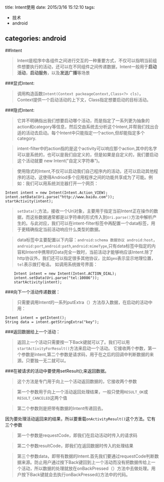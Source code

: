 title: Intent使用
date: 2015/3/16 15:12:10 
tags:
- 技术
- android

categories: android
---
##Intent
>Intent是程序中各组件之间进行交互的一种重要方式，不仅可以指明当前组件想要执行的活动，还可以在不同组件之间传递数据，Intent一般用于**启动活动**，**启动服务**，以及**发送广播**等场景

###显式Intent:
>调用构造函数`Intent(Context packeageContext,Class<?> cls)`，Context提供一个启动活动的上下文，Class指定想要启动的目标活动。

###隐式Intent:
>它并不明确指出我们想要启动哪个活动，而是指定了一系列更为抽象的action和category等信息，然后交由系统去分析这个Intent,并帮我们找出合适的活动去启动。每个Intent中只能指定一个action,但却能指定多个category.
    
>intent-filter中的action指的是这个activity可以响应那个action,其中的名字可以是系统的，也可以是我们自定义的，但是如果是自定义的，我们要启动这个活动就要 new Intent("自定义字符串")。
    
>使用隐式的Intent,不仅可以启动我们自己程序内的活动，还可以启动其他程序的活动，这使得Andriod多个应用程序之间的功能共享成为了可能。例如：我们可以用系统浏览器打开一个网页：
>
	Intent intent = new Intent(Intent.Action_VIEW);
	intent.setData(Uri.parse("http://www.baidu.com"));
	startActivity(intent);
 
>`setData()`;方法，接收一个Uri对象，主要用于指定当前Intent正在操作的数据，而这些数据通常都是以字符串的形式传入到`Uri.parse()`方法中解析产生的。与此对应，我们可以在intent-filter标签中再配置一个data标签，用于更精确指定当前活动响应什么类型的数据。 

>data标签中主要配置以下内容：`android:schema 数据协议 android:host`，`android:port`,`android:path`,`android:mimeType`,只有data标签中指定的内容和Intent中携带的Data完全一致时，当前活动才能够响应该Intent.除了http协议外，我们还可以指定很多其他协议，比如`geo`表示显示地理位置，`tel`表示拨打电话。
如调用系统拨号界面：

		Intent intent = new Intent(Intent.ACTION_DIAL);
		intent.setData(Uri.parse("tel:10086"));
		startActivity(intent);

###向下一个活动传递数据：
>只需要调用Intent的一系列putExtra（）方法存入数据，在启动的活动中用：
>
	Intent intent = getIntent();
	String data = intent.getStringExtra("key");

###返回数据给上一个活动：
>返回上一个活动只需要按一下Back键就可以了。我们可以用`startActivityForResult()`方法来启动一个活动。
>它接收两个参数，第一个参数是Intent,第二个参数是请求码，用于在之后的回调中判断数据的来源。只要独一无二就可以。

###在被请求的活动中要使用setResult();来返回数据。
>这个方法是专门用于向上一个活动返回数据的，它接收两个参数

>第一个参数用于向上一个活动返回处理结果，一般只使用`RESULT_OK`或`RESULT_CANCELED`这两个值

>第二个参数则是把带有数据的Intent传递回去。

因为要处理活动返回来的结果，所以要重载`onActivityResult()`这个方法。它有三个参数

>第一个参数是requestCode，即我们在启动活动时传入的请求码

>第二个参数resultCode，即我们在返回数据时传入的处理结果

>第三个参数data，即带有数据的Intent.首先我们要通过requestCode判断数据来源。防止用户通过按下Back键回到上一个活动而没有把数据传给上一个活动，所以数据的处理就放在onBackPressed（）方法中去做处理。用户按下Back键就会去执行onBackPressed()方法中的代码。
